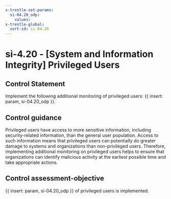 ```yaml
---
x-trestle-set-params:
  si-04.20_odp:
    values:
x-trestle-global:
  sort-id: si-04.20
---
```


# si-4.20 - \[System and Information Integrity\] Privileged Users

## Control Statement

Implement the following additional monitoring of privileged users: {{ insert: param, si-04.20_odp }}.

## Control guidance

Privileged users have access to more sensitive information, including security-related information, than the general user population. Access to such information means that privileged users can potentially do greater damage to systems and organizations than non-privileged users. Therefore, implementing additional monitoring on privileged users helps to ensure that organizations can identify malicious activity at the earliest possible time and take appropriate actions.

## Control assessment-objective

{{ insert: param, si-04.20_odp }} of privileged users is implemented.
